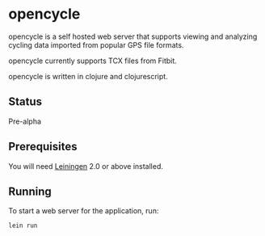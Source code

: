 # opencycle

opencycle is a self hosted web server that supports viewing and analyzing cycling data imported from popular GPS file 
formats.

opencycle currently supports TCX files from Fitbit.

opencycle is written in clojure and clojurescript.

## Status

Pre-alpha

## Prerequisites

You will need [Leiningen][1] 2.0 or above installed.

[1]: https://github.com/technomancy/leiningen

## Running

To start a web server for the application, run:

    lein run 

